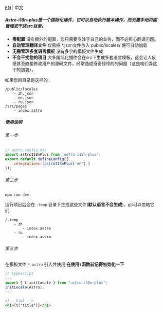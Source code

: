 [EN](./README.md) | 中文
##### Astro-i18n-plus是一个国际化插件，它可以自动执行基本操作，而无需手动页面管理或干扰src目录。

-  **零配置**
    没有额外的配置，您只需要专注于自己的业务，而不必担心翻译问题。
- **自动管理翻译文件**
    仅需把 *.json文件放入 public/locales/ 便可自动加载
- **无需管理多套语言模板**
    没有多余的模板文件生成
- **不会干扰您的项目**
    大多国际化插件会在src下生成多套语言模板，这会让人反感甚至直接修改用户的源码文件，经常造成奇奇怪怪的的问题（这是咱们弄这个的初衷）。

如果您的目录是这样的：
```
/public/locales
    - zh.json
    - en.json
    - ru.json
/src/pages
    - index.astro
```
##### 使用说明
###### 第一步
``` javascript
// astro.config.mjs
import astroI18nPlus from 'astro-i18n-plus';
export default defineConfig({
    integrations:[astroI18nPlus('en'),]
});
```
###### 第二步
```shell
npm run dev
```
运行项目后会在 ```.temp``` 目录下生成这些文件(**默认语言不会生成**)，git可以忽略它们
```
/.temp
    - zh
        - index.astro
    - ru
        - index.astro
```
###### 第三步
在模板文件 ```*.astro``` 引入并使用,**在使用```t```函数前记得初始化一下**
```typescript
// typescript
---
import { t,initLocale } from "astro-i18n-plus";
initLocale(Astro);
---
```
```html
<!-- html -->
<h1>{t("title")}</h1>
```
